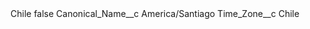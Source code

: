 <?xml version="1.0" encoding="UTF-8"?>
<CustomMetadata xmlns="http://soap.sforce.com/2006/04/metadata" xmlns:xsi="http://www.w3.org/2001/XMLSchema-instance" xmlns:xsd="http://www.w3.org/2001/XMLSchema">
    <label>Chile</label>
    <protected>false</protected>
    <values>
        <field>Canonical_Name__c</field>
        <value xsi:type="xsd:string">America/Santiago</value>
    </values>
    <values>
        <field>Time_Zone__c</field>
        <value xsi:type="xsd:string">Chile</value>
    </values>
</CustomMetadata>
